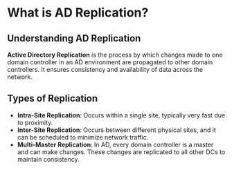 
# What is AD Replication?

## Understanding AD Replication
**Active Directory Replication** is the process by which changes made to one domain controller in an AD environment are propagated to other domain controllers. It ensures consistency and availability of data across the network.

## Types of Replication
- **Intra-Site Replication**: Occurs within a single site, typically very fast due to proximity.
- **Inter-Site Replication**: Occurs between different physical sites, and it can be scheduled to minimize network traffic.
- **Multi-Master Replication**: In AD, every domain controller is a master and can make changes. These changes are replicated to all other DCs to maintain consistency.
